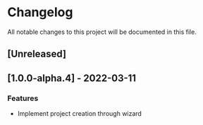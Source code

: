 # Changelog
All notable changes to this project will be documented in this file.

## [Unreleased]
## [1.0.0-alpha.4] - 2022-03-11

### Features

- Implement project creation through wizard

<!-- generated by git-cliff -->
